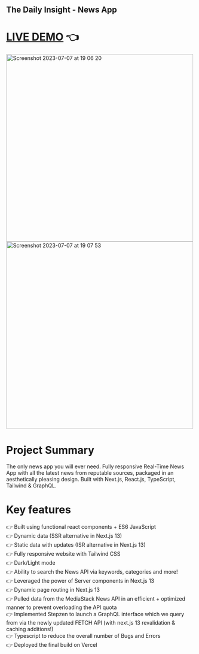 ## The Daily Insight - News App

# [LIVE DEMO](https://news-app-wine-two.vercel.app) :point_left:

<img width="500" alt="Screenshot 2023-07-07 at 19 06 20" src="https://github.com/shivsgkashyap/news-app/assets/89941894/ab0ed9d9-d654-4802-ac2e-033cd1473f34">
<img width="500" alt="Screenshot 2023-07-07 at 19 07 53" src="https://github.com/shivsgkashyap/news-app/assets/89941894/6bcc81d6-d8a1-43fc-a1fa-dcb22eb3cd52">


# Project Summary
The only news app you will ever need. Fully responsive Real-Time News App with all the latest news from reputable sources, packaged in an aesthetically pleasing design. Built with Next.js, React.js, TypeScript, Tailwind & GraphQL.

# Key features
👉 Built using functional react components + ES6 JavaScript  
👉 Dynamic data (SSR alternative in Next.js 13)  
👉 Static data with updates (ISR alternative in Next.js 13)  
👉 Fully responsive website with Tailwind CSS  
👉 Dark/Light mode  
👉 Ability to search the News API via keywords, categories and more!  
👉 Leveraged the power of Server components in Next.js 13  
👉 Dynamic page routing in Next.js 13  
👉 Pulled data from the MediaStack News API in an efficient + optimized manner to prevent overloading the API quota  
👉 Implemented Stepzen to launch a GraphQL interface which we query from via the newly updated FETCH API (with next.js 13 revalidation & caching additions!)  
👉 Typescript to reduce the overall number of Bugs and Errors  
👉 Deployed the final build on Vercel  
